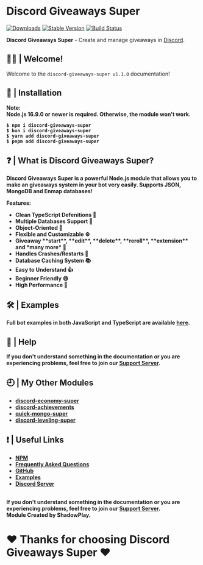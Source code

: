# Discord Giveaways Super

[![Downloads](https://img.shields.io/npm/dt/discord-giveaways-super?style=for-the-badge)](https://www.npmjs.com/package/discord-giveaways-super)
[![Stable Version](https://img.shields.io/npm/v/discord-giveaways-super?style=for-the-badge)](https://www.npmjs.com/package/discord-giveaways-super)
[![Build Status](https://github.com/shadowplay1/discord-economy-super/workflows/build/badge.svg)](https://www.npmjs.com/package/discord-giveaways-super)

<b>Discord Giveaways Super</b> - Create and manage giveaways in [Discord](https://old.discordjs.dev/#/).

## 🙋‍♂️ | Welcome!
Welcome to the `discord-giveaways-super v1.1.0` documentation!

## 📂 | Installation
<b>Note:<b>
</br>
<b>Node.js 16.9.0 or newer is required. Otherwise, the module won't work.</b><br>
```console
$ npm i discord-giveaways-super
$ bun i discord-giveaways-super
$ yarn add discord-giveaways-super
$ pnpm add discord-giveaways-super
```

## ❓ | What is Discord Giveaways Super?
<b>Discord Giveaways Super is a powerful Node.js module that allows you to make an giveaways system in your bot very easily. Supports **JSON**, **MongoDB** and **Enmap** databases!</b>

Features:
<br>
<ul>
<li><b>Clean TypeScript Defenitions 📘</b></li>
<li><b>Multiple Databases Support 🍃</a></b></li>
<li><b>Object-Oriented 📝</b></li>
<li><b>Flexible and Customizable ⚙️</b></li>
<li><b>Giveaway **start**, **edit**, **delete**, **reroll**, **extension** and *many more* 🚀</b></li>
<li><b>Handles Crashes/Restarts 🔄</b></li>
<li><b>Database Caching System 📚</b></li>
<li><b>Easy to Understand 👍</b></li>
<li><b>Beginner Friendly 😄</b></li>
<li><b>High Performance 💨</b></li>

</ul>

## 🛠️ | Examples
**Full bot examples** in both **JavaScript** and **TypeScript** are available [here](https://github.com/shadowplay1/discord-giveaways-super/tree/main/examples).

## 🤔 | Help
<b>If you don't understand something in the documentation or you are experiencing problems, feel free to join our <a href = "https://discord.gg/4pWKq8vUnb">Support Server</a>.</b>
<br>

## 🕘 | My Other Modules
<ul>
<li><b><a href="https://www.npmjs.com/package/discord-economy-super">discord-economy-super</a></b></li>
<li><b><a href="https://www.npmjs.com/package/discord-achievements">discord-achievements</a></b></li>
<li><b><a href="https://www.npmjs.com/package/quick-mongo-super">quick-mongo-super</a></b></li>
<li><b><a href="https://www.npmjs.com/package/discord-leveling-super">discord-leveling-super</a></b></li>
</ul>

## ❗ | Useful Links
<ul>
<li><b><a href = "https://www.npmjs.com/package/discord-giveaways-super">NPM</a></b></li>
<li><b><a href = "https://dgs-docs.js.org/#/docs/main/1.1.0/general/faq">Frequently Asked Questions</a></b></li>
<li><b><a href = "https://github.com/shadowplay1/discord-giveaways-super">GitHub</a></b></li>
<li><b><a href = "https://github.com/shadowplay1/discord-giveaways-super/tree/main/examples">Examples</a></b></li>
<li><b><a href = "https://discord.gg/4pWKq8vUnb">Discord Server</a></b></li>
</ul>
<br>
<b>If you don't understand something in the documentation or you are experiencing problems, feel free to join our <a href = "https://discord.gg/4pWKq8vUnb">Support Server</a>.</b>
<br>
<b>Module Created by ShadowPlay.</b>

# ❤️ Thanks for choosing Discord Giveaways Super ❤️
